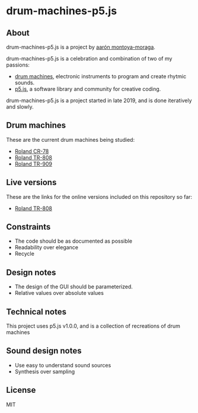 # drum-machines-p5.js

## About

drum-machines-p5.js is a project by [aarón montoya-moraga](https://montoyamoraga.io/).

drum-machines-p5.js is a celebration and combination of two of my passions:

* [drum machines](https://en.wikipedia.org/wiki/Drum_machine), electronic instruments to program and create rhytmic sounds.
* [p5.js](https://p5js.org/), a software library and community for creative coding.

drum-machines-p5.js is a project started in late 2019, and is done iteratively and slowly.

## Drum machines

These are the current drum machines being studied:

* [Roland CR-78](https://en.wikipedia.org/wiki/Roland_CR-78)
* [Roland TR-808](https://en.wikipedia.org/wiki/Roland_TR-808)
* [Roland TR-909](https://en.wikipedia.org/wiki/Roland_TR-909)

## Live versions

These are the links for the online versions included on this repository so far:

* [Roland TR-808](./roland-tr-808)


## Constraints

* The code should be as documented as possible
* Readability over elegance
* Recycle

## Design notes

* The design of the GUI should be parameterized.
* Relative values over absolute values

## Technical notes

This project uses p5.js v1.0.0, and is a collection of recreations of drum machines

## Sound design notes

* Use easy to understand sound sources
* Synthesis over sampling


## License

MIT
